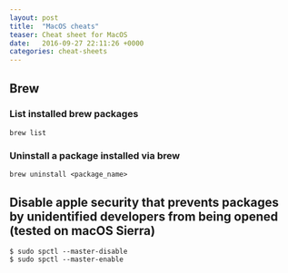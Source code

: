 ```yaml
---
layout: post
title:  "MacOS cheats"
teaser: Cheat sheet for MacOS
date:   2016-09-27 22:11:26 +0000
categories: cheat-sheets
---
```


## Brew

### List installed brew packages
```shell
brew list
```

### Uninstall a package installed via brew
```shell
brew uninstall <package_name>
```

## Disable apple security that prevents packages by unidentified developers from being opened (tested on macOS Sierra)

```shell
$ sudo spctl --master-disable
$ sudo spctl --master-enable
```
